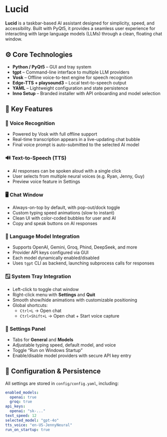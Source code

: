 # Lucid

**Lucid** is a taskbar-based AI assistant designed for simplicity, speed, and accessibility. Built with PyQt5, it provides a seamless user experience for interacting with large language models (LLMs) through a clean, floating chat window.

## ⚙️ Core Technologies

- **Python / PyQt5** – GUI and tray system
- **tgpt** – Command-line interface to multiple LLM providers
- **Vosk** – Offline voice-to-text engine for speech recognition
- **Edge-TTS + playsound3** – Local text-to-speech output
- **YAML** – Lightweight configuration and state persistence
- **Inno Setup** – Branded installer with API onboarding and model selection

## 🔑 Key Features

### 🎤 Voice Recognition
- Powered by Vosk with full offline support
- Real-time transcription appears in a live-updating chat bubble
- Final voice prompt is auto-submitted to the selected AI model

### 🔊 Text-to-Speech (TTS)
- AI responses can be spoken aloud with a single click
- User selects from multiple neural voices (e.g. Ryan, Jenny, Guy)
- Preview voice feature in Settings

### 🖥 Chat Window
- Always-on-top by default, with pop-out/dock toggle
- Custom typing speed animations (slow to instant)
- Clean UI with color-coded bubbles for user and AI
- Copy and speak buttons on AI responses

### 💬 Language Model Integration
- Supports OpenAI, Gemini, Groq, Phind, DeepSeek, and more
- Provider API keys configured via GUI
- Each model dynamically enabled/disabled
- Uses `tgpt` CLI as backend, launching subprocess calls for responses

### 🪟 System Tray Integration
- Left-click to toggle chat window
- Right-click menu with **Settings** and **Quit**
- Smooth show/hide animations with customizable positioning
- Global shortcuts:  
  - `Ctrl+L` → Open chat  
  - `Ctrl+Shift+L` → Open chat + Start voice capture

### 🧠 Settings Panel
- Tabs for **General** and **Models**
- Adjustable typing speed, default model, and voice
- Toggle “Run on Windows Startup”
- Enable/disable model providers with secure API key entry

## 📂 Configuration & Persistence

All settings are stored in `config/config.yaml`, including:

```yaml
enabled_models:
  openai: true
  groq: true
api_keys:
  openai: "sk-..."
text_speed: 12
selected_model: "gpt-4o"
tts_voice: "en-US-JennyNeural"
run_on_startup: true